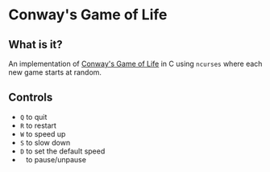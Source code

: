 # Conway's Game of Life

## What is it?
An implementation of [Conway's Game of Life](https://en.wikipedia.org/wiki/Conway%27s_Game_of_Life) in C using `ncurses` where each new game starts at random.

## Controls
* `Q` to quit
* `R` to restart
* `W` to speed up
* `S` to slow down
* `D` to set the default speed
* ` ` to pause/unpause
